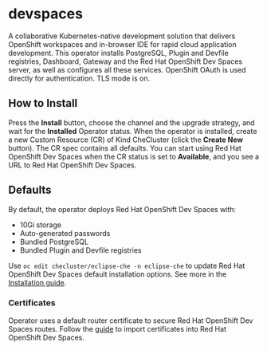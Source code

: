 # devspaces

A collaborative Kubernetes-native development solution that delivers OpenShift workspaces and in-browser IDE for rapid cloud application development.
This operator installs PostgreSQL, Plugin and Devfile registries, Dashboard, Gateway and the Red Hat OpenShift Dev Spaces server, as well as configures all these services.
OpenShift OAuth is used directly for authentication. TLS mode is on.

## How to Install
Press the **Install** button, choose the channel and the upgrade strategy, and wait for the **Installed** Operator status.
When the operator is installed, create a new Custom Resource (CR) of Kind CheCluster (click the **Create New** button).
The CR spec contains all defaults. You can start using Red Hat OpenShift Dev Spaces when the CR status is set to **Available**, and you see a URL to Red Hat OpenShift Dev Spaces.

## Defaults
By default, the operator deploys Red Hat OpenShift Dev Spaces with:
* 10Gi storage
* Auto-generated passwords
* Bundled PostgreSQL
* Bundled Plugin and Devfile registries

Use `oc edit checluster/eclipse-che -n eclipse-che` to update Red Hat OpenShift Dev Spaces default installation options.
See more in the [Installation guide](https://www.eclipse.org/che/docs/che-7/installation-guide/configuring-the-che-installation/).

### Certificates
Operator uses a default router certificate to secure Red Hat OpenShift Dev Spaces routes.
Follow the [guide](https://www.eclipse.org/che/docs/che-7/installation-guide/importing-untrusted-tls-certificates/)
to import certificates into Red Hat OpenShift Dev Spaces.
